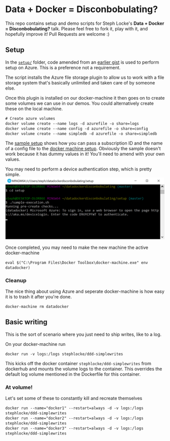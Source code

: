 # Data + Docker = Disconbobulating?

This repo contains setup and demo scripts for Steph Locke's **Data + Docker = Disconbobulating?** talk. Please feel free to fork it, play with it, and hopefully improve it! Pull Requests are welcome :)

## Setup
In the [`setup/`](./setup/) folder, code amended from an [earlier gist](https://gist.github.com/stephlocke/a02d7b8be42604e5b6bbd19d689ab28f) is used to perform setup on Azure. This is a preference not a requirement.

The script installs the Azure file storage plugin to allow us to work with a file storage system that's basically unlimited and taken care of by someone else. 

Once this plugin is installed on our docker-machine it then goes on to create some volumes we can use in our demos. You could alternatively create these on the local machine.

```
# Create azure volumes
docker volume create --name logs -d azurefile -o share=logs
docker volume create --name config -d azurefile -o share=config
docker volume create --name simpledb -d azurefile -o share=simpledb
```

The [sample setup](./setup/sample-execution.sh) shows how you can pass a subscription ID and the name of a config file to the [docker machine setup](./setup/azure-docker-machine.sh). Obviously the sample doesn't work because it has dummy values in it! You'll need to amend with your own values.

You may need to perform a device authentication step, which is pretty simple.
![](./readme/executionprocess1.jpg)

Once completed, you may need to make the new machine the active docker-machine

```
eval $("C:\Program Files\Docker Toolbox\docker-machine.exe" env datadocker)
```

### Cleanup
The nice thing about using Azure and seperate docker-machine is how easy it is to trash it after you're done.

```
docker-machine rm datadocker
```

## Basic writing
This is the sort of scenario where you just need to ship writes, like to a log.

On your docker-machine run

```
docker run -v logs:/logs stephlocke/ddd-simplewrites
```

This kicks off the docker container `stephlocke/ddd-simplewrites` from dockerhub and mounts the volume logs to the container. This overrides the default log volume mentioned in the Dockerfile for this container.

### At volume!
Let's set some of these to constantly kill and recreate themselves

```
docker run --name="docker1" --restart=always -d -v logs:/logs stephlocke/ddd-simplewrites
docker run --name="docker2" --restart=always -d -v logs:/logs stephlocke/ddd-simplewrites
docker run --name="docker3" --restart=always -d -v logs:/logs stephlocke/ddd-simplewrites
```